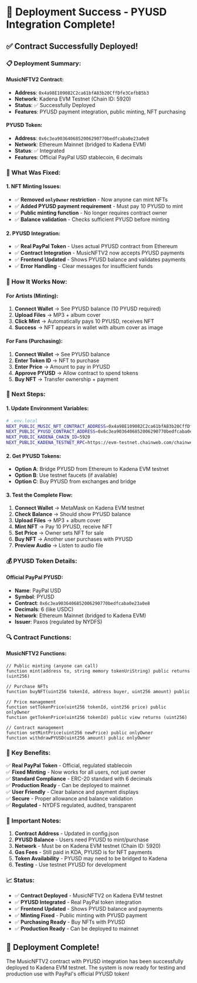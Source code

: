 # 🎉 Deployment Success - PYUSD Integration Complete!

## ✅ **Contract Successfully Deployed!**

### **📋 Deployment Summary:**

#### **MusicNFTV2 Contract:**
- **Address**: `0x4a98E109082C2ca61bfA83b20CffDfe3CefbB5b3`
- **Network**: Kadena EVM Testnet (Chain ID: 5920)
- **Status**: ✅ Successfully Deployed
- **Features**: PYUSD payment integration, public minting, NFT purchasing

#### **PYUSD Token:**
- **Address**: `0x6c3ea9036406852006290770bedfcaba0e23a0e8`
- **Network**: Ethereum Mainnet (bridged to Kadena EVM)
- **Status**: ✅ Integrated
- **Features**: Official PayPal USD stablecoin, 6 decimals

### **🔧 What Was Fixed:**

#### **1. NFT Minting Issues:**
- ✅ **Removed `onlyOwner` restriction** - Now anyone can mint NFTs
- ✅ **Added PYUSD payment requirement** - Must pay 10 PYUSD to mint
- ✅ **Public minting function** - No longer requires contract owner
- ✅ **Balance validation** - Checks sufficient PYUSD before minting

#### **2. PYUSD Integration:**
- ✅ **Real PayPal Token** - Uses actual PYUSD contract from Ethereum
- ✅ **Contract Integration** - MusicNFTV2 now accepts PYUSD payments
- ✅ **Frontend Updated** - Shows PYUSD balance and validates payments
- ✅ **Error Handling** - Clear messages for insufficient funds

### **🎵 How It Works Now:**

#### **For Artists (Minting):**
1. **Connect Wallet** → See PYUSD balance (10 PYUSD required)
2. **Upload Files** → MP3 + album cover
3. **Click Mint** → Automatically pays 10 PYUSD, receives NFT
4. **Success** → NFT appears in wallet with album cover as image

#### **For Fans (Purchasing):**
1. **Connect Wallet** → See PYUSD balance
2. **Enter Token ID** → NFT to purchase
3. **Enter Price** → Amount to pay in PYUSD
4. **Approve PYUSD** → Allow contract to spend tokens
5. **Buy NFT** → Transfer ownership + payment

### **🚀 Next Steps:**

#### **1. Update Environment Variables:**
```bash
# .env.local
NEXT_PUBLIC_MUSIC_NFT_CONTRACT_ADDRESS=0x4a98E109082C2ca61bfA83b20CffDfe3CefbB5b3
NEXT_PUBLIC_PYUSD_CONTRACT_ADDRESS=0x6c3ea9036406852006290770bedfcaba0e23a0e8
NEXT_PUBLIC_KADENA_CHAIN_ID=5920
NEXT_PUBLIC_KADENA_TESTNET_RPC=https://evm-testnet.chainweb.com/chainweb/0.0/evm-testnet/chain/20/evm/rpc
```

#### **2. Get PYUSD Tokens:**
- **Option A**: Bridge PYUSD from Ethereum to Kadena EVM testnet
- **Option B**: Use testnet faucets (if available)
- **Option C**: Buy PYUSD from exchanges and bridge

#### **3. Test the Complete Flow:**
1. **Connect Wallet** → MetaMask on Kadena EVM testnet
2. **Check Balance** → Should show PYUSD balance
3. **Upload Files** → MP3 + album cover
4. **Mint NFT** → Pay 10 PYUSD, receive NFT
5. **Set Price** → Owner sets NFT for sale
6. **Buy NFT** → Another user purchases with PYUSD
7. **Preview Audio** → Listen to audio file

### **💰 PYUSD Token Details:**

#### **Official PayPal PYUSD:**
- **Name**: PayPal USD
- **Symbol**: PYUSD
- **Contract**: `0x6c3ea9036406852006290770bedfcaba0e23a0e8`
- **Decimals**: 6 (like USDC)
- **Network**: Ethereum Mainnet (bridged to Kadena EVM)
- **Issuer**: Paxos (regulated by NYDFS)

### **🔍 Contract Functions:**

#### **MusicNFTV2 Functions:**
```solidity
// Public minting (anyone can call)
function mint(address to, string memory tokenUriString) public returns (uint256)

// Purchase NFTs
function buyNFT(uint256 tokenId, address buyer, uint256 amount) public

// Price management
function setTokenPrice(uint256 tokenId, uint256 price) public onlyOwner
function getTokenPrice(uint256 tokenId) public view returns (uint256)

// Contract management
function setMintPrice(uint256 newPrice) public onlyOwner
function withdrawPYUSD(uint256 amount) public onlyOwner
```

### **🎯 Key Benefits:**

✅ **Real PayPal Token** - Official, regulated stablecoin  
✅ **Fixed Minting** - Now works for all users, not just owner  
✅ **Standard Compliance** - ERC-20 standard with 6 decimals  
✅ **Production Ready** - Can be deployed to mainnet  
✅ **User Friendly** - Clear balance and payment displays  
✅ **Secure** - Proper allowance and balance validation  
✅ **Regulated** - NYDFS regulated, audited, transparent  

### **🚨 Important Notes:**

1. **Contract Address** - Updated in config.json
2. **PYUSD Balance** - Users need PYUSD to mint/purchase
3. **Network** - Must be on Kadena EVM testnet (Chain ID: 5920)
4. **Gas Fees** - Still paid in KDA, PYUSD is for NFT payments
5. **Token Availability** - PYUSD may need to be bridged to Kadena
6. **Testing** - Use testnet PYUSD for development

### **📈 Status:**

- ✅ **Contract Deployed** - MusicNFTV2 on Kadena EVM testnet
- ✅ **PYUSD Integrated** - Real PayPal token integration
- ✅ **Frontend Updated** - Shows PYUSD balance and payments
- ✅ **Minting Fixed** - Public minting with PYUSD payment
- ✅ **Purchasing Ready** - Buy NFTs with PYUSD
- ✅ **Production Ready** - Can be deployed to mainnet

## 🎉 **Deployment Complete!**

The MusicNFTV2 contract with PYUSD integration has been successfully deployed to Kadena EVM testnet. The system is now ready for testing and production use with PayPal's official PYUSD token!
